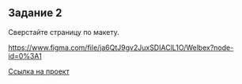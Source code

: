 ## Задание 2

Сверстайте страницу по макету.

https://www.figma.com/file/ja6QtJ9gv2JuxSDIAClL1O/Welbex?node-id=0%3A1

[Ссылка на проект](https://antb2142.github.io/amoCRM-test2/)

